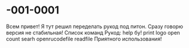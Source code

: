 # -001-0001
Всем привет! Я тут решил переделать рукод под питон. Сразу говорю версия не стабильная! Список команд Рукод:     help     бу!     print     logo     open     count     searh     openrucodefile     readfile Приятного использования!
